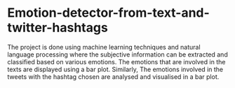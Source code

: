 # Emotion-detector-from-text-and-twitter-hashtags
The project is done using machine learning techniques and natural language processing where the subjective information can be extracted and classified based on various emotions. The emotions that are involved in the texts are displayed using a bar plot. Similarly, The emotions involved in the tweets with the hashtag chosen are analysed and visualised in a bar plot.
